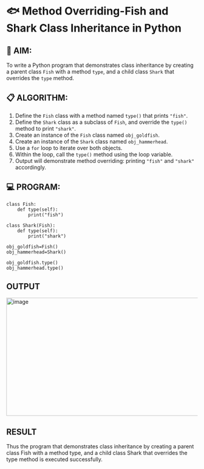 # 🐟 Method Overriding-Fish and Shark Class Inheritance in Python

## 🧠 AIM:
To write a Python program that demonstrates class inheritance by creating a parent class `Fish` with a method `type`, and a child class `Shark` that overrides the `type` method.

## 📋 ALGORITHM:

1. Define the `Fish` class with a method named `type()` that prints `"fish"`.
2. Define the `Shark` class as a subclass of `Fish`, and override the `type()` method to print `"shark"`.
3. Create an instance of the `Fish` class named `obj_goldfish`.
4. Create an instance of the `Shark` class named `obj_hammerhead`.
5. Use a `for` loop to iterate over both objects.
6. Within the loop, call the `type()` method using the loop variable.
7. Output will demonstrate method overriding: printing `"fish"` and `"shark"` accordingly.

## 💻 PROGRAM:
```
class Fish:
    def type(self):
        print("fish")

class Shark(Fish):
	def type(self):
	    print("shark")

obj_goldfish=Fish()
obj_hammerhead=Shark()

obj_goldfish.type()
obj_hammerhead.type()

```
## OUTPUT
<img width="842" height="311" alt="image" src="https://github.com/user-attachments/assets/cb391973-0980-41eb-ab98-33059743b0ab" />

## RESULT
Thus the program that demonstrates class inheritance by creating a parent class Fish with a method type, and a child class Shark that overrides the type method is executed successfully.
